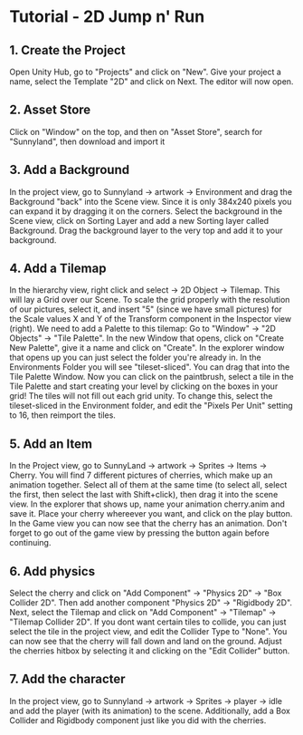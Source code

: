 # Tutorial - 2D Jump n' Run

## 1. Create the Project
Open Unity Hub, go to "Projects" and click on "New". Give your project a name, select the Template "2D" and click on Next. The editor will now open.

## 2. Asset Store 
Click on "Window" on the top, and then on "Asset Store", search for "Sunnyland", then download and import it

## 3. Add a Background
In the project view, go to Sunnyland -> artwork -> Environment and drag the Background "back" into the Scene view. Since it is only 384x240 pixels you can expand it by dragging it on the corners. Select the background in the Scene view, click on Sorting Layer and add a new Sorting layer called Background. Drag the background layer to the very top and add it to your background.

## 4. Add a Tilemap
In the hierarchy view, right click and select -> 2D Object -> Tilemap. This will lay a Grid over our Scene. To scale the grid properly with the resolution of our pictures, select it, and insert "5" (since we have small pictures) for the Scale values X and Y of the Transform component in the Inspector view (right). 
We need to add a Palette to this tilemap: Go to "Window" -> "2D Objects" -> "Tile Palette".
In the new Window that opens, click on "Create New Palette", give it a name and click on "Create". In the explorer window that opens up you can just select the folder you're already in.
In the Environments Folder you will see "tileset-sliced". You can drag that into the Tile Palette Window. Now you can click on the paintbrush, select a tile in the Tile Palette and start creating your level by clicking on the boxes in your grid!
The tiles will not fill out each grid unity. To change this, select the tileset-sliced in the Environment folder, and edit the "Pixels Per Unit" setting to 16, then reimport the tiles.

## 5. Add an Item
In the Project view, go to SunnyLand -> artwork -> Sprites -> Items -> Cherry. You will find 7 different pictures of cherries, which make up an animation together. Select all of them at the same time (to select all, select the first, then select the last with Shift+click), then drag it into the scene view. In the explorer that shows up, name your animation cherry.anim and save it. Place your cherry whereever you want, and click on the play button. In the Game view you can now see that the cherry has an animation. Don't forget to go out of the game view by pressing the button again before continuing.

## 6. Add physics

Select the cherry and click on "Add Component" -> "Physics 2D" -> "Box Collider 2D". Then add another component "Physics 2D" -> "Rigidbody 2D".
Next, select the Tilemap and click on "Add Component" -> "Tilemap" -> "Tilemap Collider 2D". If you dont want certain tiles to collide, you can just select the tile in the project view, and edit the Collider Type to "None".
You can now see that the cherry will fall down and land on the ground.
Adjust the cherries hitbox by selecting it and clicking on the "Edit Collider" button.

## 7. Add the character
In the project view, go to Sunnyland -> artwork -> Sprites -> player -> idle and add the player (with its animation) to the scene. Additionally, add a Box Collider and Rigidbody component just like you did with the cherries.
